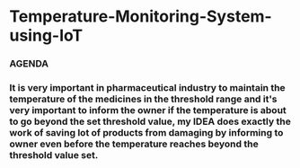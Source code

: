 # Temperature-Monitoring-System-using-IoT
<h3>AGENDA<h3>
  <p styles = "font-family: sans-serif">It is very important in pharmaceutical industry to maintain the temperature of the medicines in the threshold range and it's very important to inform the owner if the temperature is about to go beyond the set threshold value, my IDEA does exactly the work of saving lot of products from damaging by informing to owner even before the temperature reaches beyond the threshold value set.

</p>
